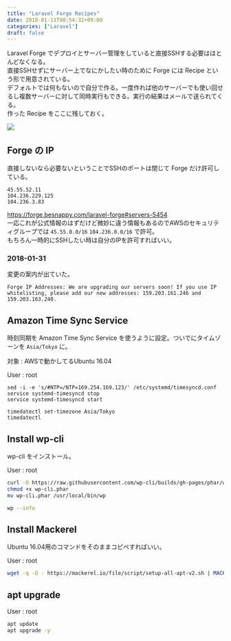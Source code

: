```yaml
---
title: "Laravel Forge Recipes"
date: 2018-01-11T00:54:32+09:00
categories: ["Laravel"]
draft: false
---
```


Laravel Forge でデプロイとサーバー管理をしていると直接SSHする必要はほとんどなくなる。  
直接SSHせずにサーバー上でなにかしたい時のために Forge には Recipe という形で用意されている。  
デフォルトでは何もないので自分で作る。一度作れば他のサーバーでも使い回せるし複数サーバーに対して同時実行もできる。実行の結果はメールで送られてくる。  
作った Recipe をここに残しておく。  

<img src="/img/laravel-forge-recipes/laravel-forge-recipes.png">

## Forge の IP
直接しないなら必要ないということでSSHのポートは閉じて Forge だけ許可している。  

```
45.55.52.11
104.236.229.125
104.236.3.83
```

https://forge.besnappy.com/laravel-forge#servers-5454  
一応これが公式情報のはずだけど微妙に違う情報もあるのでAWSのセキュリティグループでは
`45.55.0.0/16` `104.236.0.0/16` で許可。  
もちろん一時的にSSHしたい時は自分のIPを許可すればいい。

### 2018-01-31
変更の案内が出ていた。

```
Forge IP Addresses: We are upgrading our servers soon! If you use IP whitelisting, please add our new addresses: 159.203.161.246 and 159.203.163.240.
```

## Amazon Time Sync Service
時刻同期を Amazon Time Sync Service を使うように設定。ついでにタイムゾーンを `Asia/Tokyo` に。

対象 : AWSで動かしてるUbuntu 16.04

User : root

```
sed -i -e 's/#NTP=/NTP=169.254.169.123/' /etc/systemd/timesyncd.conf
service systemd-timesyncd stop
service systemd-timesyncd start

timedatectl set-timezone Asia/Tokyo
timedatectl
```

## Install wp-cli
wp-cli をインストール。

User : root

```bash
curl -O https://raw.githubusercontent.com/wp-cli/builds/gh-pages/phar/wp-cli.phar
chmod +x wp-cli.phar
mv wp-cli.phar /usr/local/bin/wp

wp --info
```

## Install Mackerel

Ubuntu 16.04用のコマンドをそのままコピペすればいい。

User : root

```bash
wget -q -O - https://mackerel.io/file/script/setup-all-apt-v2.sh | MACKEREL_APIKEY='' sh
```

## apt upgrade

User : root

```bash
apt update
apt upgrade -y
```
